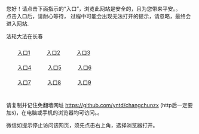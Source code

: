 您好！请点击下面指示的“入口”，浏览此网站是安全的，且为您带来平安。。 <br/>
点击入口后，请耐心等待， 过程中可能会出现无法打开的提示，请忽略，最终会进入网站. </br>

法轮大法在长春<br/>
<div style="padding:10px"><a style="margin:20px" target="_blank" href="https://d31io6tc3p0rli.cloudfront.net/2Qpsp?crwiyuo" id="ccLink1" rel="nofollow">入口1</a> <a target="_blank" style="margin:20px" href="https://d1bswjo8wzmag0.cloudfront.net/2Qpsp?ozlobvmp" id="ccLink2" rel="nofollow">入口2</a> <a style="margin:20px" target="_blank" href="https://d3zc7uz6g1lti.cloudfront.net/2Qpsp?yxtxrsue" id="ccLink3" rel="nofollow">入口3</a></div>

<div style="padding:10px" ><a style="margin:20px" target="_blank" href="https://d31io6tc3p0rli.cloudfront.net/2Qpsp?crwiyuo" id="ccLink4" rel="nofollow">入口4</a> <a style="margin:20px" href="https://d1bswjo8wzmag0.cloudfront.net/2Qpsp?ozlobvmp" target="_blank" id="ccLink5" rel="nofollow">入口5</a> <a style="margin:20px" href="https://d3zc7uz6g1lti.cloudfront.net/2Qpsp?yxtxrsue" target="_blank" id="ccLink6" rel="nofollow">入口6</a></div>

<div style="padding:10px"><a style="margin:20px" target="_blank" href="https://d31io6tc3p0rli.cloudfront.net/2Qpsp?crwiyuo" id="ccLink7" rel="nofollow">入口7</a> <a style="margin:20px" href="https://d1bswjo8wzmag0.cloudfront.net/2Qpsp?ozlobvmp" target="_blank" id="ccLink8" rel="nofollow">入口8</a> <a style="margin:20px" target="_blank" href="https://d3zc7uz6g1lti.cloudfront.net/2Qpsp?yxtxrsue" id="ccLink9" rel="nofollow">入口9</a></div>

<br/>



请复制并记住免翻墙网址 https://github.com/yntd/changchunzx (http后一定要加s)，在电脑或手机的浏览器均可访问。。<br/>

微信如提示停止访问该网页，须先点击右上角，选择浏览器打开。
